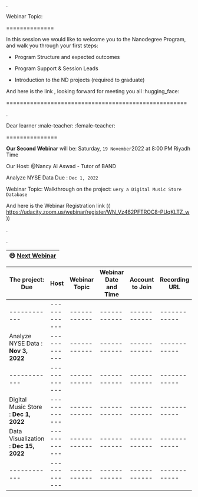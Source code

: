 

.

Webinar Topic:

==============

 In this session we would like to welcome you to the Nanodegree Program, and walk you through your first steps:

- Program Structure and expected outcomes

- Program Support & Session Leads

- Introduction to the ND projects (required to graduate)



And here is the link , looking forward for meeting you all :hugging_face:



=====================================================

.

Dear learner :male-teacher: :female-teacher:


===============


**Our Second Webinar** will be:  Saturday, `19 November`2022 at 8:00 PM Riyadh Time


Our Host:   @Nancy Al Aswad - Tutor of BAND


Analyze NYSE Data Due : `Dec 1, 2022`


Webinar Topic: Walkthrough on the project: `uery a Digital Music Store Database`


And here is the Webinar Registration link  (( https://udacity.zoom.us/webinar/register/WN_Vz462PFTROC8-PUqKLTZ_w ))



.

.

| **😄 [Next Webinar](https://docs.google.com/spreadsheets/d/1PGAaYA7v46sZX95yZN2ep-RaMQAriYrnTpF-rKHwPCo/edit#gid=1735644640)**|
 | ------------ | 

| **The project: Due** | **Host** | **Webinar Topic** | **Webinar Date and Time** | **Account to Join** | **Recording URL** |
| ------------ | ------------ | ------------ |------------ | ------------ | ------------ |
|  ------------ | ------------ | ------------ |------------ | ------------ | ------------ |
|  Analyze NYSE Data  : **Nov 3, 2022**| ------------ | ------------ |------------ | ------------ | ------------ |
|  ------------ | ------------ | ------------ |------------ | ------------ | ------------ |
|  Digital Music Store : **Dec 1, 2022** | ------------ | ------------ |------------ | ------------ | ------------ |
|  Data Visualization : **Dec 15, 2022**| ------------ | ------------ |------------ | ------------ | ------------ |
|  ------------ | ------------ | ------------ |------------ | ------------ | ------------ |
